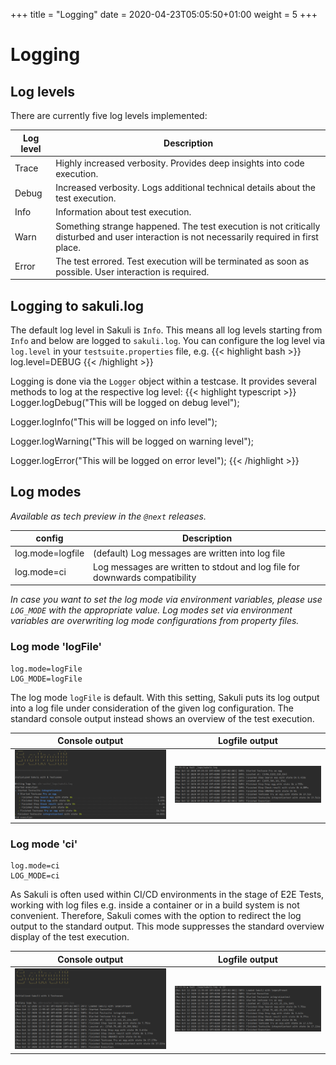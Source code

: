 +++
title = "Logging"
date =  2020-04-23T05:05:50+01:00
weight = 5
+++

# Logging

## Log levels

There are currently five log levels implemented:

| Log level | Description                                                                                                                                 |
| --------- | ------------------------------------------------------------------------------------------------------------------------------------------- |
| Trace     | Highly increased verbosity. Provides deep insights into code execution.                                                                     |
| Debug     | Increased verbosity. Logs additional technical details about the test execution.                                                            |
| Info      | Information about test execution.                                                                                                           |
| Warn      | Something strange happened. The test execution is not critically disturbed and user interaction is not necessarily required in first place. |
| Error     | The test errored. Test execution will be terminated as soon as possible. User interaction is required.                                      |

## Logging to sakuli.log

The default log level in Sakuli is `Info`. This means all log levels starting from `Info` and below are logged to
`sakuli.log`. You can configure the log level via `log.level` in your `testsuite.properties` file, e.g.
{{< highlight bash >}}
log.level=DEBUG
{{< /highlight >}}


Logging is done via the `Logger` object within a testcase. It provides several methods to log at the respective log level:
{{< highlight typescript >}}
Logger.logDebug("This will be logged on debug level");

Logger.logInfo("This will be logged on info level");

Logger.logWarning("This will be logged on warning level");

Logger.logError("This will be logged on error level");
{{< /highlight >}}

## Log modes
*Available as tech preview in the `@next` releases.*

| config | Description |
| ------ | ----------- |
| log.mode=logfile | (default) Log messages are written into log file
| log.mode=ci      | Log messages are written to stdout and log file for downwards compatibility

*In case you want to set the log mode via environment variables, please use `LOG_MODE` with the appropriate value.
Log modes set via environment variables are overwriting log mode configurations from property files.*

### Log mode 'logFile'
```
log.mode=logFile
LOG_MODE=logFile
```

The log mode `logFile` is default. With this setting, Sakuli puts its log output into a log file under consideration 
of the given log configuration. The standard console output instead shows an overview of the test execution.   


| Console output                                      | Logfile output                           | 
| --------------------------------------------------- | ---------------------------------------- |
| ![print_dialog](/images/console_default_output.png) | ![print_dialog](/images/logfile_cat.png) |

### Log mode 'ci'
```
log.mode=ci
LOG_MODE=ci
```

As Sakuli is often used within CI/CD environments in the stage of E2E Tests, working with log files e.g. inside a
container or in a build system is not convenient. Therefore, Sakuli comes with the option to redirect the log output to
the standard output. This mode suppresses the standard overview display of the test execution.


| Console output                                 | Logfile output                              | 
| ---------------------------------------------- | ------------------------------------------- |
| ![print_dialog](/images/console_ci_output.png) | ![print_dialog](/images/logfile_ci_cat.png) |